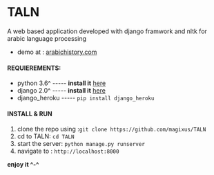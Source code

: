 # TALN
A web based application developed with django framwork and nltk for arabic language processing

* demo at : [arabichistory.com][3]

#### REQUIEREMENTS:

* python 3.6^ ----- **install it** [here][1]
* django 2.0^ ----- **install it** [here][2]
* django_heroku ----- `pip install django_heroku`

#### INSTALL & RUN

1. clone the repo using :`git clone https://github.com/magixus/TALN`
2. cd to TALN:  `cd TALN`
3. start the server: `python manage.py runserver`
4. navigate to : `http://localhost:8000`

**enjoy it ^-^**

[1]: https://www.python.org/downloads/
[2]: https://www.djangoproject.com/download/
[3]: https://arabichistory.herokuapp.com/